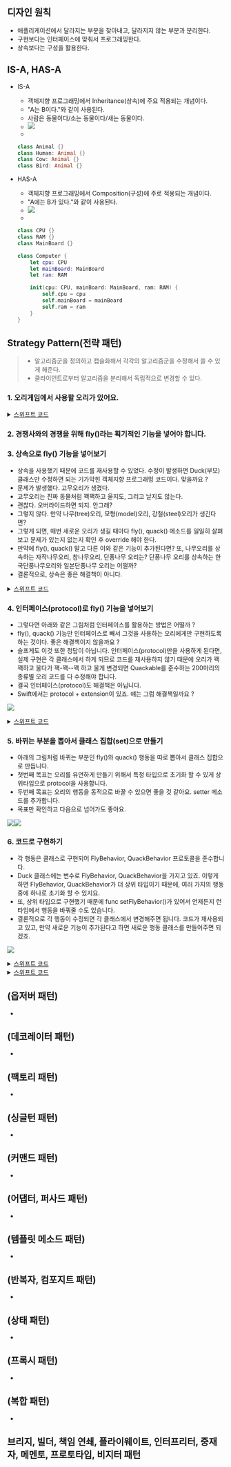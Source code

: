 ## 디자인 원칙 
- 애플리케이션에서 달라지는 부분을 찾아내고, 달라지지 않는 부분과 분리한다. 
- 구현보다는 인터페이스에 맞춰서 프로그래밍한다. 
- 상속보다는 구성을 활용한다. 

## IS-A, HAS-A 
- IS-A 
	- 객체지향 프로그래밍에서 Inheritance(상속)에 주요 적용되는 개념이다.
    - "A는 B이다."와 같이 사용된다. 
    - 사람은 동물이다/소는 동물이다/새는 동물이다.
    - ![](https://velog.velcdn.com/images/dev_kickbell/post/6d7e6959-106b-4d94-9d15-b531fe393ee8/image.png)					
    -  
    ```swift
    class Animal {} 
    class Human: Animal {}
    class Cow: Animal {}
    class Bird: Animal {}
    ```

- HAS-A
	- 객체지향 프로그래밍에서 Composition(구성)에 주로 적용되는 개념이다. 
    - "A에는 B가 있다."와 같이 사용된다. 
    - ![](https://velog.velcdn.com/images/dev_kickbell/post/f35363f6-61b1-49d7-9289-40a399256051/image.png)				
    - 
    ```swift
    class CPU {}
    class RAM {}
    class MainBoard {}

    class Computer {
        let cpu: CPU
        let mainBoard: MainBoard
        let ran: RAM

        init(cpu: CPU, mainBoard: MainBoard, ram: RAM) {
            self.cpu = cpu
            self.mainBoard = mainBoard
            self.ram = ram
        }
    }
    ```

## Strategy Pattern(전략 패턴)
> - 알고리즘군을 정의하고 캡슐화해서 각각의 알고리즘군을 수정해서 쓸 수 있게 해준다. 
> - 클라이언트로부터 알고리즘을 분리해서 독립적으로 변경할 수 있다. 

### 1. 오리게임에서 사용할 오리가 있어요.

<details>
  <summary><a href="https://github.com/kickbell/pb">스위프트 코드</a></summary>
  <p>

```swift
class Duck {
    func quack() {
        print("꽥꽥하고 웁니다.")
    }
    func swim() {
        print("수영을 합니다.")
    }
    func display() {
        print("오리 종류별로 이미지를 표시합니다.")
    }
}

//청둥오리 또는 물오리
class MallardDuck: Duck {
    
    override func display() {
        print("저는 청둥오리 입니다.")
    }

}

class RedHeadDuck: Duck {
    
    override func display() {
        print("저는 청둥오리 입니다.")
    }
    
}
```
  </p>
</details>



### 2. 경쟁사와의 경쟁을 위해 fly()라는 획기적인 기능을 넣어야 합니다.

### 3. 상속으로 fly() 기능을 넣어보기 
- 상속을 사용했기 때문에 코드를 재사용할 수 있었다. 수정이 발생하면 Duck(부모)클래스만 수정하면 되는 기가막힌 객체지향 프로그래밍 코드이다. 맞을까요 ? 
- 문제가 발생했다. 고무오리가 생겼다. 
- 고무오리는 진짜 동물처럼 꽥꽥하고 울지도, 그리고 날지도 않는다. 
- 괜찮다. 오버라이드하면 되지. 안그래? 
- 그렇지 않다. 만약 나무(tree)오리, 모형(model)오리, 강철(steel)오리가 생긴다면? 
- 그렇게 되면, 매번 새로운 오리가 생길 때마다 fly(), quack() 메소드를 일일히 살펴보고 문제가 있는지 없는지 확인 후 override 해야 한다. 
- 만약에 fly(), quack() 말고 다른 이와 같은 기능이 추가된다면? 또, 나무오리를 상속하는 자작나무오리, 참나무오리, 단풍나무 오리는? 단풍나무 오리를 상속하는 한국단풍나무오리와 일본단풍나무 오리는 어떨까? 
- 결론적으로, 상속은 좋은 해결책이 아니다. 

<details>
  <summary><a href="https://github.com/kickbell/pb">스위프트 코드</a></summary>
  <p>

```swift
class Duck {
    func quack() {
        print("꽥꽥하고 웁니다.")
    }
    func swim() {
        print("수영을 합니다.")
    }
    func display() {
        print("오리 종류별로 이미지를 표시합니다.")
    }
    func fly() {
        print("오리는 날기도 합니다.")
    }
}

class RubberDuck: Duck {
    
    override func quack() {
        //고무오리는 꽥꽥하고 울지 않으므로
        //삑삑 소리를 내기위해 오버라이드
    }
    
    override func fly() {
        //고무오리는 날지 않으므로 날지않기 위해
        //아무것도 하지 않도록 오버라이드
    }
    
}
```
  </p>
</details>

### 4. 인터페이스(protocol)로 fly() 기능을 넣어보기
- 그렇다면 아래와 같은 그림처럼 인터페이스를 활용하는 방법은 어떨까 ? 
- fly(), quack() 기능만 인터페이스로 빼서 그것을 사용하는 오리에게만 구현하도록 하는 것이다. 좋은 해결책이지 않을까요 ? 
- 슬프게도 이것 또한 정답이 아닙니다. 인터페이스(protocol)만을 사용하게 된다면, 실제 구현은 각 클래스에서 하게 되므로 코드를 재사용하지 않기 때문에 오리가 꽥꽥하고 울다가 꽥-꽥--꽥 하고 울게 변경되면 Quackable를 준수하는 200마리의 종류별 오리 코드를 다 수정해야 합니다. 
- 결국 인터페이스(protocol)도 해결책은 아닙니다. 
- Swift에서는 protocol + extension이 있죠. 얘는 그럼 해결책일까요 ? 

![](https://velog.velcdn.com/images/dev_kickbell/post/38817e7d-ee90-49e4-ab0e-4c8ea1bbcc01/image.png)

<details>
  <summary><a href="https://github.com/kickbell/pb">스위프트 코드</a></summary>
  <p>

```swift
class Duck {
    func swim() {
        print("수영을 합니다.")
    }
    func display() {
        print("오리 종류별로 이미지를 표시합니다.")
    }
}

protocol Flyable {
    func fly()
}

protocol Quackable {
    func quack()
}

//청둥오리 또는 물오리
class MallardDuck: Duck, Flyable, Quackable {
    
    func fly() {
        print("저는 날 수 있어요.")
    }
    
    func quack() {
        print("꽥꽥")
    }
    
    override func display() {
        print("저는 청둥오리 입니다.")
    }

}

class RedHeadDuck: Duck, Flyable, Quackable {
    
    func fly() {
        print("저는 날 수 있어요.")
    }
    
    func quack() {
        print("꽥꽥")
    }
    
    override func display() {
        print("저는 청둥오리 입니다.")
    }
    
}

//고무오리는 날 수 없기 때문에 Flayable은 준수하지 않아요.
class RubberDuck: Duck, Quackable {
    
    func quack() {
        print("삑삑")
    }
    
}
```
  </p>
</details>


### 5. 바뀌는 부분을 뽑아서 클래스 집합(set)으로 만들기  
- 아래의 그림처럼 바뀌는 부분인 fly()와 quack() 행동을 따로 뽑아서 클래스 집합으로 만듭니다.
- 첫번째 목표는 오리를 유연하게 만들기 위해서 특정 타입으로 초기화 할 수 있게 상위타입으로 protocol을 사용합니다.
- 두번째 목표는 오리의 행동을 동적으로 바꿀 수 있으면 좋을 것 같아요. setter 메소드를 추가합니다.
- 목표만 확인하고 다음으로 넘어가도 좋아요. 

![](https://velog.velcdn.com/images/dev_kickbell/post/a8b6e7c0-272c-4d8d-a506-9caa74414edc/image.png)![](https://velog.velcdn.com/images/dev_kickbell/post/78c8588b-db13-4006-bc95-0bbf2f5f0cd6/image.png)

### 6. 코드로 구현하기
- 각 행동은 클래스로 구현되어 FlyBehavior, QuackBehavior 프로토콜을 준수합니다.
- Duck 클래스에는 변수로 FlyBehavior, QuackBehavior을 가지고 있죠. 이렇게 하면 FlyBehavior, QuackBehavior가 더 상위 타입이기 때문에, 여러 가지의 행동 중에 하나로 초기화 할 수 있지요.
- 또, 상위 타입으로 구현했기 때문에 func setFlyBehavior()가 있어서 언제든지 런타임에서 행동을 바꿔줄 수도 있습니다. 
- 결론적으로 각 행동이 수정되면 각 클래스에서 변경해주면 됩니다. 코드가 재사용되고 있고, 만약 새로운 기능이 추가된다고 하면 새로운 행동 클래스를 만들어주면 되겠죠. 		

![](https://velog.velcdn.com/images/dev_kickbell/post/ea2630de-4d81-4d21-a90a-f8d89a0622c8/image.png)		
<details>
  <summary><a href="https://github.com/kickbell/pb">스위프트 코드</a></summary>
  <p>

```swift
class Duck {
    var flyBehavior: FlyBehavior
    var quackBehavior: QuackBehavior
    
    init(flyBehavior: FlyBehavior,
         quackBehavior: QuackBehavior) {
        self.flyBehavior = flyBehavior
        self.quackBehavior = quackBehavior
    }
    
    func setFlyBehavior(_ fb: FlyBehavior) {
        self.flyBehavior = fb
    }
    
    func setQuackBehavior(_ qb: QuackBehavior) {
        self.quackBehavior = qb
    }
    
    func performFly() {
        flyBehavior.fly()
    }
    
    func performQuack() {
        quackBehavior.quack()
    }
    
    func swim() {
        print("수영을 합니다.")
    }
    
    func display() {
        print("오리 종류별로 이미지를 표시합니다.")
    }
}
    
```
    
```swift
protocol FlyBehavior {
    func fly()
}

class FlyWithWings: FlyBehavior {
    func fly() {
        print("저는 날 수 있어요.")
    }
}

class FlyNoWay: FlyBehavior {
    func fly() {
        print("저는 날 수 없어요.")
    }
}

class FlyRocketPowered: FlyBehavior {
    func fly() {
        print("저는 모형오리라 로켓파워로 날아갑니다.")
    }
}
 

protocol QuackBehavior {
    func quack()
}

class Quack: QuackBehavior {
    func quack() {
        print("꽥꽥")
    }
}

//고무오리 우는소리
class Squack: QuackBehavior {
    func quack() {
        print("삑삑")
    }
}

class MuteQuack: QuackBehavior {
    func quack() {
        print("저는 소리를 낼 수 없어요.")
    }
}

```
    
```swift
//청둥오리 또는 물오리
class MallardDuck: Duck {
    
    init() {
        super.init(
            flyBehavior: FlyWithWings(),
            quackBehavior: Quack()
        )
    }
    
    override func display() {
        print("저는 청둥오리 입니다.")
    }

}
    
class ModelDuck: Duck {
    
    init() {
        super.init(
            flyBehavior: FlyNoWay(),
            quackBehavior: Quack()
        )
    }
    
    override func display() {
        print("저는 모형오리 입니다.")
    }
    
}
    
```
    
```swift
var mallardDuck = MallardDuck()
mallardDuck.performFly() //저는 날 수 있어요.
mallardDuck.performQuack() //꽥꽥

var modelDuck = ModelDuck()
modelDuck.performFly() //저는 날 수 없어요.
modelDuck.setFlyBehavior(FlyRocketPowered())
modelDuck.performFly() //저는 모형오리라 로켓파워로 날아갑니다.

```
  </p>
</details>









<details>
  <summary><a href="https://github.com/kickbell/pb">스위프트 코드</a></summary>
  <p>

```swift

```
  </p>
</details>

## (옵저버 패턴)
- 
## (데코레이터 패턴)
- 
## (팩토리 패턴)
- 
## (싱글턴 패턴)
- 
## (커맨드 패턴)
- 
## (어댑터, 퍼사드 패턴)
- 
## (템플릿 메소드 패턴)
- 
## (반복자, 컴포지트 패턴)
- 
## (상태 패턴)
- 
## (프록시 패턴)
- 
## (복합 패턴)
- 

## 브리지, 빌더, 책임 연쇄, 플라이웨이트, 인터프리터, 중재자, 메멘토, 프로토타입, 비지터 패턴

